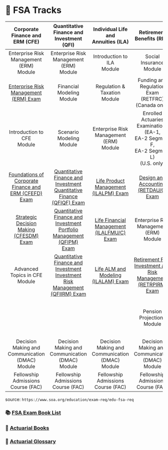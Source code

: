 # 🚊 FSA Tracks

| Corporate Finance and <br> ERM (CFE) | Quantitative Finance and <br> Investment (QFI) | Individual Life and <br> Annuities (ILA) | Retirement Benefits (RET) | Group and Health (GH) | General Insurance (GI) |
| :---: | :---: | :---: | :---: | :---: | :---: |
| Enterprise Risk <br> Management (ERM) <br> Module | Enterprise Risk <br> Management (ERM) <br> Module | Introduction to ILA <br> Module | Social Insurance Module | Health Economics Module | [Introduction to General <br> Insurance (GIINT) Exam](https://www.soa.org/education/exam-req/edu-exam-intro-general-insurance/study/) |
| [Enterprise Risk <br> Management (ERM) Exam](https://www.soa.org/education/exam-req/edu-exam-erm-detail/study/) | Financial Modeling <br> Module | Regulation & Taxation <br> Module | Funding and Regulation <br> Exam (RETFRC) <br> (Canada only) | Health Foundations <br> Module | [Ratemaking and Reserving <br> (GIRR) Exam](https://www.soa.org/education/exam-req/edu-exam-intro-ratemaking-reserving/study/) |
| Introduction to CFE <br> Module | Scenario Modeling <br> Module | Enterprise Risk <br> Management (ERM) <br> Module | Enrolled Actuaries <br> Examinations (EA-1, <br> EA-2 Segment F, <br> EA-2 Segment L) <br> (U.S. only) | [Group and Health Design <br> and Pricing (GHDP) Exam](https://www.soa.org/education/exam-req/edu-exam-group-health-design-pricing/study/) | [Financial and Regulatory <br> Environment (GIFREU) <br> Exam](https://www.soa.org/education/exam-req/edu-exam-fin-reg-environment/study/) |
| [Foundations of Corporate <br> Finance and ERM (CFEFD) <br> Exam](https://www.soa.org/education/exam-req/edu-exam-foundations-corp-fin-erm/study/) | [Quantitative Finance and <br> Investment Quantitative <br> Finance (QFIQF) Exam](https://www.soa.org/education/exam-req/edu-exam-quant-fin-invest/study/) | [Life Product Management <br> (ILALPM) Exam](https://www.soa.org/education/exam-req/edu-exam-life-product-management/study/) | [Design and Accounting <br> (RETDAU/C) Exam](https://www.soa.org/education/exam-req/edu-exam-design-accounting/study/) | [Group and Health <br> Valuation and Regulation <br> (GHVRU/C) Exam](https://www.soa.org/education/exam-req/edu-exam-group-health-val-reg/study/) | Financial Economics, <br> Regulation and Law <br> Module |
| [Strategic Decision Making <br> (CFESDM) Exam](https://www.soa.org/education/exam-req/edu-exam-strat-decision-making/study/) | [Quantitative Finance and <br> Investment Portfolio <br> Management (QFIPM) <br> Exam](https://www.soa.org/education/exam-req/edu-exam-quant-fin-invest-portfolio/study/) | [Life Financial <br> Management (ILALFMU/C) <br> Exam](https://www.soa.org/education/exam-req/edu-exam-life-management/study/) | Enterprise Risk <br> Management (ERM) <br> Module | [Group and Health Risk <br> Mitigation (GHRM) Exam](https://www.soa.org/education/exam-req/edu-exam-group-risk-mit/study/) | Enterprise Risk <br> Management (ERM) <br> Module |
| Advanced Topics in CFE <br> Module | [Quantitative Finance and <br> Investment Investment <br> Risk Management <br> (QFIIRM) Exam](https://www.soa.org/education/exam-req/edu-exam-invest-risk-management/study/) | [Life ALM and Modeling <br> (ILALAM) Exam](https://www.soa.org/education/exam-req/edu-exam-life-alm-modeling/study/) | [Retirement Plan <br> Investment and Risk <br> Management (RETRPIRM) <br> Exam](https://www.soa.org/education/exam-req/edu-exam-retire-plan-invest-risk-management/study/) | Enterprise Risk <br> Management (ERM) <br> Module | General Insurance <br> Applications Module |
|  |  |  | Pension Projections <br> Module |  | [Advanced Topics in <br> General Insurance (GIADV) <br> Exam](https://www.soa.org/education/exam-req/edu-exam-adv-topics-gen-insurance/study/) |
| Decision Making and <br> Communication (DMAC) <br> Module | Decision Making and <br> Communication (DMAC) <br> Module | Decision Making and <br> Communication (DMAC) <br> Module | Decision Making and <br> Communication (DMAC) <br> Module | Decision Making and <br> Communication (DMAC) <br> Module | Decision Making and <br> Communication (DMAC) <br> Module |
| Fellowship Admissions <br> Course (FAC) | Fellowship Admissions <br> Course (FAC) | Fellowship Admissions <br> Course (FAC) | Fellowship Admissions <br> Course (FAC) | Fellowship Admissions <br> Course (FAC) | Fellowship Admissions <br> Course (FAC) |

source: `https://www.soa.org/education/exam-req/edu-fsa-req`

### 📚 [FSA Exam Book List](https://www.soa.org/education/exam-req/syllabus-study-materials/exam-book-list)
### 📒 [Actuarial Books](https://www.soa.org/publications/books/)
### 📖 [Actuarial Glossary](https://www.soa.org/4a537f/globalassets/assets/files/edu/actuarial-glossary.pdf)

